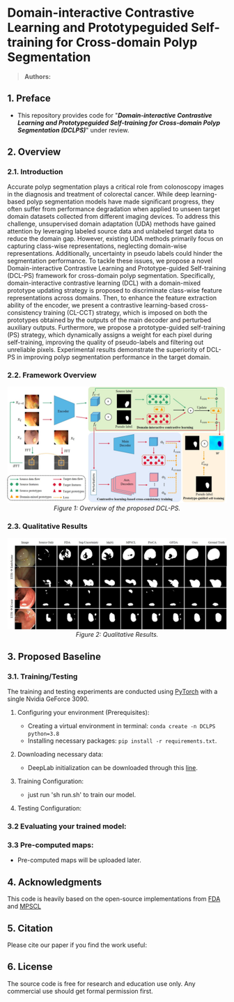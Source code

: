# Domain-interactive Contrastive Learning and Prototypeguided Self-training for Cross-domain Polyp Segmentation

> **Authors:** 


## 1. Preface

- This repository provides code for "_**Domain-interactive Contrastive Learning and Prototypeguided Self-training for Cross-domain Polyp Segmentation (DCLPS)**_" under review. 


## 2. Overview

### 2.1. Introduction
Accurate polyp segmentation plays a critical role from colonoscopy images in the diagnosis and treatment of colorectal cancer. While deep learning-based polyp segmentation models have made significant progress, they often suffer from performance degradation when applied to unseen target domain datasets collected from different imaging devices. To address this challenge, unsupervised domain adaptation (UDA) methods have gained attention by leveraging labeled source data and unlabeled target data to reduce the domain gap. However, existing UDA methods primarily focus on capturing class-wise representations, neglecting domain-wise representations. Additionally, uncertainty in pseudo labels could hinder the segmentation performance. To tackle these issues, we propose a novel Domain-interactive Contrastive Learning and Prototype-guided Self-training (DCL-PS) framework for cross-domain polyp segmentation. Specifically, domain-interactive contrastive learning (DCL) with a domain-mixed prototype updating strategy is proposed to discriminate class-wise feature representations across domains. Then, to enhance the feature extraction ability of the encoder, we present a contrastive learning-based cross-consistency training (CL-CCT) strategy, which is imposed on both the prototypes obtained by the outputs of the main decoder and perturbed auxiliary outputs. Furthermore, we propose a prototype-guided self-training (PS) strategy, which dynamically assigns a weight for each pixel during self-training, improving the quality of pseudo-labels and filtering out unreliable pixels. Experimental results demonstrate the superiority of DCL-PS in improving polyp segmentation performance in the target domain.
### 2.2. Framework Overview
<p align="center">
    <img src="imgs/framework.jpg"/> <br />
    <em> 
    Figure 1: Overview of the proposed DCL-PS.
    </em>
</p>

### 2.3. Qualitative Results
<p align="center">
    <img src="imgs/qualitative_results.jpg"/> <br />
    <em> 
    Figure 2: Qualitative Results.
    </em>
</p>

## 3. Proposed Baseline


### 3.1. Training/Testing

The training and testing experiments are conducted using [PyTorch](https://github.com/pytorch/pytorch) with 
a single Nvidia GeForce 3090.


1. Configuring your environment (Prerequisites):
   + Creating a virtual environment in terminal: `conda create -n DCLPS python=3.8`
   + Installing necessary packages: `pip install -r requirements.txt`.

2. Downloading necessary data:

   + DeepLab initialization can be downloaded through this [line](https://drive.google.com/file/d/1dk_4JJZBj4OZ1mkfJ-iLLWPIulQqvHQd/view?usp=sharing).
   
3. Training Configuration:
   + just run 'sh run.sh' to train our model.

4. Testing Configuration:


### 3.2 Evaluating your trained model:


### 3.3 Pre-computed maps: 
   + Pre-computed maps will be uploaded later.
## 4. Acknowledgments
This code is heavily based on the open-source implementations from [FDA](https://github.com/YanchaoYang/FDA) and [MPSCL](https://github.com/TFboys-lzz/MPSCL) 

## 5. Citation

Please cite our paper if you find the work useful: 
    

## 6. License

The source code is free for research and education use only. Any commercial use should get formal permission first.

